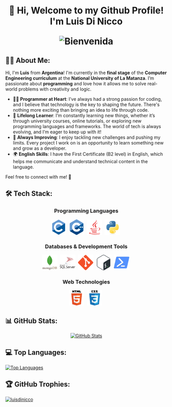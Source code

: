 <h1 align="center"><b>👋 Hi, Welcome to my Github Profile! I'm Luis Di Nicco </b>
<p align="center">
  <img src="https://user-images.githubusercontent.com/74038190/212749447-bfb7e725-6987-49d9-ae85-2015e3e7cc41.gif" alt="Bienvenida" width="400px">
</p>

<h2>👨‍💻 About Me:</h2>

Hi, I'm **Luis** from **Argentina**! I'm currently in the **final stage** of the **Computer Engineering curriculum** at the **National University of La Matanza**. I’m passionate about **programming** and love how it allows me to solve real-world problems with creativity and logic.

- 🧑‍💻 **Programmer at Heart**: I’ve always had a strong passion for coding, and I believe that technology is the key to shaping the future. There's nothing more exciting than bringing an idea to life through code.
- 🌱 **Lifelong Learner**: I’m constantly learning new things, whether it’s through university courses, online tutorials, or exploring new programming languages and frameworks. The world of tech is always evolving, and I’m eager to keep up with it!
- 🚀 **Always Improving**: I enjoy tackling new challenges and pushing my limits. Every project I work on is an opportunity to learn something new and grow as a developer.
- 🌍 **English Skills**: I have the First Certificate (B2 level) in English, which helps me communicate and understand technical content in the language.

Feel free to connect with me! 🤝

<h2>🛠️  Tech Stack:</h2>

<div>
    <!-- Programming Languages -->
    <h3 align="center">Programming Languages</h3>
    <div align="center">
        <img src="https://github.com/devicons/devicon/blob/master/icons/c/c-original.svg" title="C" alt="C" width="48" height="48"/>&nbsp;
        <img src="https://github.com/devicons/devicon/blob/master/icons/cplusplus/cplusplus-original.svg" title="C++" alt="C++" width="48" height="48"/>&nbsp;
        <img src="https://github.com/devicons/devicon/blob/master/icons/java/java-plain.svg" title="JAVA" alt="JAVA" width="48" height="48"/>&nbsp;
        <img src="https://github.com/devicons/devicon/blob/master/icons/python/python-original.svg" title="Python" alt="Python" width="48" height="48"/>&nbsp;
    </div>
    <!-- Databases & Development Tools -->
    <h3 align="center">Databases & Development Tools</h3>
    <div align="center">
        <img src="https://github.com/devicons/devicon/blob/master/icons/mongodb/mongodb-original-wordmark.svg" title="MongoDB" alt="MongoDB" width="48" height="48"/>&nbsp;
        <img src="https://github.com/devicons/devicon/blob/master/icons/microsoftsqlserver/microsoftsqlserver-original-wordmark.svg" title="SQL Server" alt="SQL Server" width="48" height="48"/>&nbsp;
        <img src="https://github.com/devicons/devicon/blob/master/icons/git/git-plain.svg" title="Git" alt="Git" width="48" height="48"/>&nbsp;
        <img src="https://github.com/devicons/devicon/blob/master/icons/bash/bash-original.svg" title="Bash" alt="Bash" width="48" height="48"/>&nbsp;
        <img src="https://github.com/devicons/devicon/blob/master/icons/powershell/powershell-original.svg" title="PowerShell" alt="PowerShell" width="48" height="48"/>&nbsp;
    </div>
    <!-- Web Technologies -->
    <h3 align="center">Web Technologies</h3>
    <div align="center">
        <img src="https://github.com/devicons/devicon/blob/master/icons/html5/html5-original-wordmark.svg" title="HTML" alt="HTML" width="48" height="48"/>&nbsp;
        <img src="https://github.com/devicons/devicon/blob/master/icons/css3/css3-original-wordmark.svg" title="CSS" alt="CSS" width="48" height="48"/>&nbsp;
    </div>
</div>

<h2>📊  GitHub Stats:</h2>

<div style="display: flex; justify-content: center; gap: 10px;">
  <a href="https://github.com/luisdinicco">
    <img src="https://github-readme-stats.vercel.app/api?username=luisdinicco&show_icons=true&theme=tokyonight&hide_border=true&locale=en" alt="GitHub Stats" />
  </a>
</div>

<h2>💻 Top Languages:</h2>

<a href="https://github.com/luisdinicco">
  <img src="https://github-readme-stats.vercel.app/api/top-langs?username=luisdinicco&show_icons=true&locale=en&bg_color=0d1117&text_color=ffffff&layout=compact&theme=tokyonight&hide_border=true" alt="Top Languages" />
</a>

<h2>🏆 GitHub Trophies:</h2>

<p align="left"> <a href="https://github.com/ryo-ma/github-profile-trophy"><img src="https://github-profile-trophy.vercel.app/?username=luisdinicco&theme=tokyonight&column=8" alt="luisdinicco" /></a> </p>
